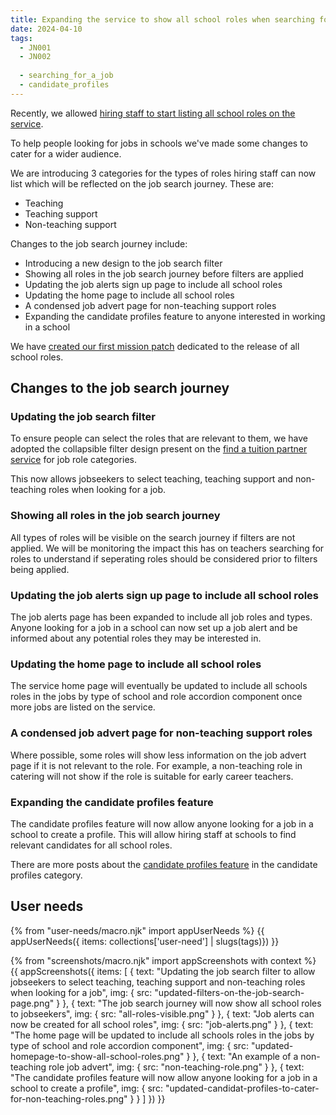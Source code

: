 ```yaml
---
title: Expanding the service to show all school roles when searching for a job
date: 2024-04-10
tags:
  - JN001
  - JN002
  
  - searching_for_a_job
  - candidate_profiles
---
```


Recently, we allowed [hiring staff to start listing all school roles on the service](/allowing-hiring-staff-to-list-support-roles-on-the-service/).

To help people looking for jobs in schools we've made some changes to cater for a wider audience.

We are introducing 3 categories for the types of roles hiring staff can now list which will be reflected on the job search journey. These are:

- Teaching
- Teaching support
- Non-teaching support

Changes to the job search journey include:

- Introducing a new design to the job search filter
- Showing all roles in the job search journey before filters are applied
- Updating the job alerts sign up page to include all school roles
- Updating the home page to include all school roles
- A condensed job advert page for non-teaching support roles
- Expanding the candidate profiles feature to anyone interested in working in a school

We have [created our first mission patch](/mission-patches/) dedicated to the release of all school roles.

## Changes to the job search journey

### Updating the job search filter

To ensure people can select the roles that are relevant to them, we have adopted the collapsible filter design present on the [find a tuition partner service](https://www.find-tuition-partner.service.gov.uk/) for job role categories.

This now allows jobseekers to select teaching, teaching support and non-teaching roles when looking for a job.

### Showing all roles in the job search journey

All types of roles will be visible on the search journey if filters are not applied. We will be monitoring the impact this has on teachers searching for roles to understand if  seperating roles should be considered prior to filters being applied.

### Updating the job alerts sign up page to include all school roles

The job alerts page has been expanded to include all job roles and types. Anyone looking for a job in a school can now set up a job alert and be informed about any potential roles they may be interested in.

### Updating the home page to include all school roles

The service home page will eventually be updated to include all schools roles in the jobs by type of school and role accordion component once more jobs are listed on the service.

### A condensed job advert page for non-teaching support roles

Where possible, some roles will show less information on the job advert page if it is not relevant to the role. For example, a non-teaching role in catering will not show if the role is suitable for early career teachers.

### Expanding the candidate profiles feature

The candidate profiles feature will now allow anyone looking for a job in a school to create a profile. This will allow hiring staff at schools to find relevant candidates for all school roles.

There are more posts about the [candidate profiles feature](/categories/candidate_profiles) in the candidate profiles category.

## User needs

{% from "user-needs/macro.njk" import appUserNeeds %}
{{ appUserNeeds({ items: collections['user-need'] | slugs(tags)}) }}

{% from "screenshots/macro.njk" import appScreenshots with context %}
{{ appScreenshots({
  items: [
  {
    text: "Updating the job search filter to allow jobseekers to select teaching, teaching support and non-teaching roles when looking for a job",
    img: { src: "updated-filters-on-the-job-search-page.png" }
  },
   {
    text: "The job search journey will now show all school roles to jobseekers",
    img: { src: "all-roles-visible.png" }
  },
  {
    text: "Job alerts can now be created for all school roles",
    img: { src: "job-alerts.png" }
  },
  {
    text: "The home page will be updated to include all schools roles in the jobs by type of school and role accordion component",
    img: { src: "updated-homepage-to-show-all-school-roles.png" }
  },
  {
    text: "An example of a non-teaching role job advert",
    img: { src: "non-teaching-role.png" }
  },
  {
    text: "The candidate profiles feature will now allow anyone looking for a job in a school to create a profile",
    img: { src: "updated-candidat-profiles-to-cater-for-non-teaching-roles.png" }
  }
  ]
}) }}
